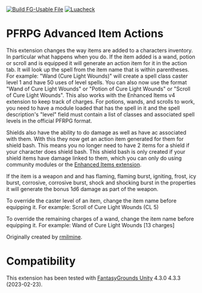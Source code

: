 [![Build FG-Usable File](https://github.com/FG-Unofficial-Developers-Guild/FG-PFRPG-Advanced-Item-Actions/actions/workflows/create-ext.yml/badge.svg)](https://github.com/FG-Unofficial-Developers-Guild/FG-PFRPG-Advanced-Item-Actions/actions/workflows/create-ext.yml) [![Luacheck](https://github.com/FG-Unofficial-Developers-Guild/FG-PFRPG-Advanced-Item-Actions/actions/workflows/luacheck.yml/badge.svg)](https://github.com/FG-Unofficial-Developers-Guild/FG-PFRPG-Advanced-Item-Actions/actions/workflows/luacheck.yml)

# PFRPG Advanced Item Actions
This extension changes the way items are added to a characters inventory. In particular what happens when you do.
If the item added is a wand, potion or scroll and is equipped it will generate an action item for it in the action tab. It will look up the spell from the item name that is within parentheses. For example: "Wand (Cure Light Wounds)" will create a spell class caster level 1 and have 50 uses of level spells.
You can also now use the format "Wand of Cure Light Wounds" or "Potion of Cure Light Wounds" or "Scroll of Cure Light Wounds".
This also works with the Enhanced Items v4 extension to keep track of charges.
For potions, wands, and scrolls to work, you need to have a module loaded that has the spell in it and the spell description's "level" field must contain a list of classes and associated spell levels in the official PFRPG format.

Shields also have the ability to do damage as well as have ac associated with them. With this they now get an action item generated for them for shield bash. This means you no longer need to have 2 items for a shield if your character does shield bash. This shield bash is only created if your shield items have damage linked to them, which you can only do using community modules or the [Enhanced Items extension](https://github.com/FG-Unofficial-Developers-Guild/FG-PFRPG-Enhanced-Items).

If the item is a weapon and and has flaming, flaming burst, igniting, frost, icy burst, corrosive, corrosive burst, shock and shocking burst in the properties it will generate the bonus 1d6 damage as part of the weapon.

To override the caster level of an item, change the item name before equipping it.
For example: Scroll of Cure Light Wounds (CL 5)

To override the remaining charges of a wand, change the item name before equipping it.
For example: Wand of Cure Light Wounds [13 charges]

Originally created by [rmilmine](https://www.fantasygrounds.com/forums/member.php?215591-rmilmine).

# Compatibility
This extension has been tested with [FantasyGrounds Unity](https://www.fantasygrounds.com/home/FantasyGroundsUnity.php) 4.3.0 4.3.3 (2023-02-23).
